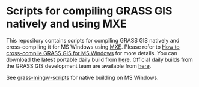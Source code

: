 # Scripts for compiling GRASS GIS natively and using MXE

This repository contains scripts for compiling GRASS GIS natively and cross-compiling it for MS Windows using [MXE](https://mxe.cc/). Please refer to [How to cross-compile GRASS GIS for MS Windows](https://idea.isnew.info/how-to-cross-compile-grass-gis-for-ms-windows.html) for more details. You can download the latest portable daily build from [here](https://idea.isnew.info/how-to-cross-compile-grass-gis-for-ms-windows.html#latest-daily-build). Official daily builds from the GRASS GIS development team are available from [here](https://grass.osgeo.org/download/software/ms-windows/).

See [grass-mingw-scripts](https://github.com/HuidaeCho/grass-mingw-scripts) for native building on MS Windows.
